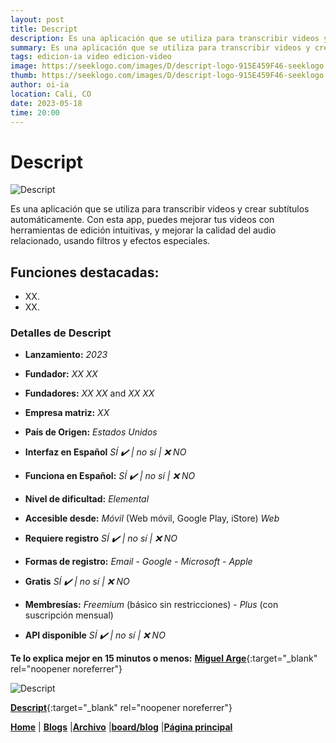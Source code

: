 ```yaml
---
layout: post
title: Descript
description: Es una aplicación que se utiliza para transcribir videos y crear subtítulos automáticamente. Con esta app, puedes mejorar tus videos con herramientas de edición intuitivas, y mejorar la calidad del audio relacionado, usando filtros y efectos especiales.
summary: Es una aplicación que se utiliza para transcribir videos y crear subtítulos automáticamente. Con esta app, puedes mejorar tus videos con herramientas de edición intuitivas, y mejorar la calidad del audio relacionado, usando filtros y efectos especiales.
tags: edicion-ia video edicion-video
image: https://seeklogo.com/images/D/descript-logo-915E459F46-seeklogo.com.png
thumb: https://seeklogo.com/images/D/descript-logo-915E459F46-seeklogo.com.png
author: oi-ia
location: Cali, CO
date: 2023-05-18
time: 20:00
---
```


# Descript

![Descript](https://seeklogo.com/images/D/descript-logo-915E459F46-seeklogo.com.png)

Es una aplicación que se utiliza para transcribir videos y crear subtítulos automáticamente. Con esta app, puedes mejorar tus videos con herramientas de edición intuitivas, y mejorar la calidad del audio relacionado, usando filtros y efectos especiales.

## Funciones destacadas:

- XX.
- XX.

### Detalles de Descript

- **Lanzamiento:**
  _2023_

- **Fundador:**
  _XX XX_
- **Fundadores:**
  _XX XX_ and _XX XX_

- **Empresa matriz:**
  _XX_

- **País de Origen:**
  _Estados Unidos_

- **Interfaz en Español**
  _SÍ ✔️ | no_
  _sí | ❌ NO_

- **Funciona en Español:**
  _SÍ ✔️ | no_
  _sí | ❌ NO_

- **Nivel de dificultad:**
  _Elemental_

- **Accesible desde:**
  _Móvil_ (Web móvil, Google Play, iStore)
  _Web_

- **Requiere registro**
  _SÍ ✔️ | no_
  _sí | ❌ NO_

- **Formas de registro:**
  _Email_ - _Google_ - _Microsoft_ - _Apple_

- **Gratis**
  _SÍ ✔️ | no_
  _sí | ❌ NO_

- **Membresías:**
  _Freemium_ (básico sin restricciones) - _Plus_ (con suscripción mensual)

- **API disponible**
  _SÍ ✔️ | no_
  _sí | ❌ NO_

**Te lo explica mejor en 15 minutos o menos:**
[**Miguel Arge**](https://www.youtube.com/watch?v=raYLX3lXFKc){:target="\_blank" rel="noopener noreferrer"}

![Descript](https://seeklogo.com/images/D/descript-logo-915E459F46-seeklogo.com.png)

[**Descript**](https://www.descript.com/){:target="\_blank" rel="noopener noreferrer"}

[**Home**](https://lucfreelance.github.io/board/) | [**Blogs**](https://oportunidadesilimitadas.com/blogs/_site/index.html) |[**Archivo**](https://lucfreelance.github.io/board/archive/) |[**board/blog**](https://lucfreelance.github.io/board/blog/) |[**Página principal**](https://oportunidadesilimitadas.com)

